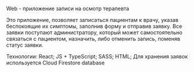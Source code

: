 Web - приложение записи на осмотр терапевта

Это приложение, позволяет записаться пациентам к врачу, указав беспокоящие их симптомы, заполнив форму и отправив заявку. Все заявки поступают администратору, который может самостоятельно связаться с пациентом, назначить, либо отменить запись, поменяв статус заявки.

Технологии:
  React;
  JS + TypeScript;
  SASS;
  HTML;
  Для хранения заявок используется Cloud Firestore database
